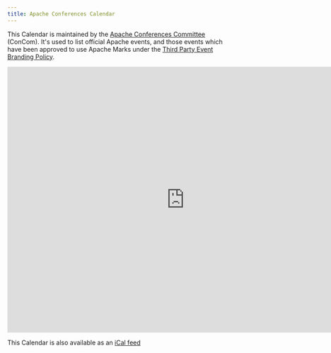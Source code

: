 ```yaml
---
title: Apache Conferences Calendar
---
```


This Calendar is maintained by the [Apache Conferences Committee][1] (ConCom). It's used to list official Apache events, and
those events which have been approved to use Apache Marks under the [Third Party Event Branding Policy][2].

<iframe src="https://www.google.com/calendar/embed?src=nerseigospses068jd57bk5ar8%40group.calendar.google.com&ctz=UTC"
style="border: 0" width="800" height="600" frameborder="0" scrolling="no"></iframe>

This Calendar is also available as an [iCal feed][3]


  [1]: https://www.apache.org/foundation/conferences.html
  [2]: https://www.apache.org/foundation/marks/events.html
  [3]: https://www.google.com/calendar/ical/nerseigospses068jd57bk5ar8%40group.calendar.google.com/public/basic.ics

